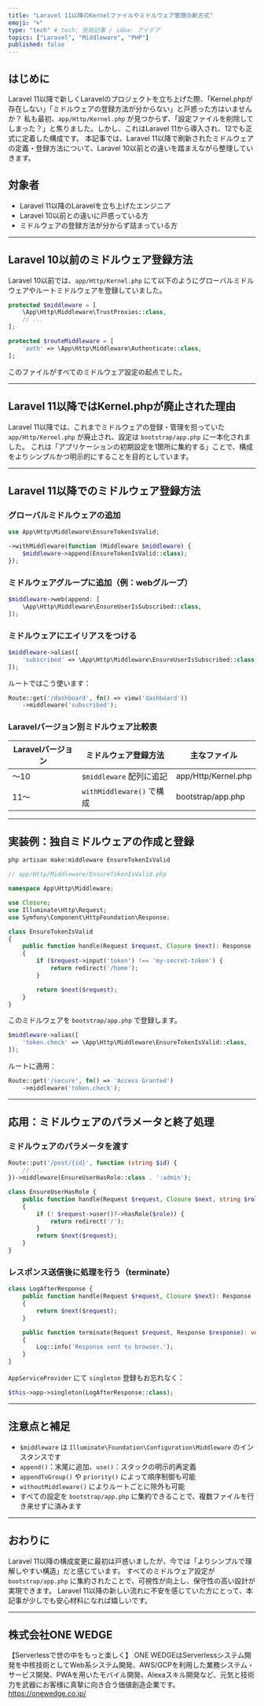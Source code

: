 ```yaml
---
title: "Laravel 11以降のKernelファイルやミドルウェア管理の新方式"
emoji: "🌀"
type: "tech" # tech: 技術記事 / idea: アイデア
topics: ["Laravel", "Middleware", "PHP"]
published: false
---
```


## はじめに

Laravel 11以降で新しくLaravelのプロジェクトを立ち上げた際、「Kernel.phpが存在しない」「ミドルウェアの登録方法が分からない」と戸惑った方はいませんか？
私も最初、`app/Http/Kernel.php` が見つからず、「設定ファイルを削除してしまった？」と焦りました。しかし、これはLaravel 11から導入され、12でも正式に定着した構成です。
本記事では、Laravel 11以降で刷新されたミドルウェアの定義・登録方法について、Laravel 10以前との違いを踏まえながら整理していきます。

## 対象者

- Laravel 11以降のLaravelを立ち上げたエンジニア
- Laravel 10以前との違いに戸惑っている方
- ミドルウェアの登録方法が分からず詰まっている方

---

## Laravel 10以前のミドルウェア登録方法

Laravel 10以前では、`app/Http/Kernel.php` にて以下のようにグローバルミドルウェアやルートミドルウェアを登録していました。

```php
protected $middleware = [
    \App\Http\Middleware\TrustProxies::class,
    // ...
];

protected $routeMiddleware = [
    'auth' => \App\Http\Middleware\Authenticate::class,
];
```

このファイルがすべてのミドルウェア設定の起点でした。

---

## Laravel 11以降ではKernel.phpが廃止された理由

Laravel 11以降では、これまでミドルウェアの登録・管理を担っていた `app/Http/Kernel.php` が廃止され、設定は `bootstrap/app.php` に一本化されました。
これは「アプリケーションの初期設定を1箇所に集約する」ことで、構成をよりシンプルかつ明示的にすることを目的としています。

---

## Laravel 11以降でのミドルウェア登録方法

### グローバルミドルウェアの追加

```php
use App\Http\Middleware\EnsureTokenIsValid;

->withMiddleware(function (Middleware $middleware) {
    $middleware->append(EnsureTokenIsValid::class);
});
```

### ミドルウェアグループに追加（例：webグループ）

```php
$middleware->web(append: [
    \App\Http\Middleware\EnsureUserIsSubscribed::class,
]);
```

### ミドルウェアにエイリアスをつける

```php
$middleware->alias([
    'subscribed' => \App\Http\Middleware\EnsureUserIsSubscribed::class,
]);
```

ルートではこう使います：

```php
Route::get('/dashboard', fn() => view('dashboard'))
    ->middleware('subscribed');
```

### Laravelバージョン別ミドルウェア比較表

| Laravelバージョン | ミドルウェア登録方法         | 主なファイル                   |
|------------------|-----------------------------|-------------------------------|
| 〜10             | `$middleware` 配列に追記     | app/Http/Kernel.php           |
| 11〜             | `withMiddleware()` で構成    | bootstrap/app.php             |

---

## 実装例：独自ミドルウェアの作成と登録

```bash
php artisan make:middleware EnsureTokenIsValid
```

```php
// app/Http/Middleware/EnsureTokenIsValid.php

namespace App\Http\Middleware;

use Closure;
use Illuminate\Http\Request;
use Symfony\Component\HttpFoundation\Response;

class EnsureTokenIsValid
{
    public function handle(Request $request, Closure $next): Response
    {
        if ($request->input('token') !== 'my-secret-token') {
            return redirect('/home');
        }

        return $next($request);
    }
}
```

このミドルウェアを `bootstrap/app.php` で登録します。

```php
$middleware->alias([
    'token.check' => \App\Http\Middleware\EnsureTokenIsValid::class,
]);
```

ルートに適用：

```php
Route::get('/secure', fn() => 'Access Granted')
    ->middleware('token.check');
```

---

## 応用：ミドルウェアのパラメータと終了処理

### ミドルウェアのパラメータを渡す

```php
Route::put('/post/{id}', function (string $id) {
    // ...
})->middleware(EnsureUserHasRole::class . ':admin');
```

```php
class EnsureUserHasRole {
    public function handle(Request $request, Closure $next, string $role): Response
    {
        if (! $request->user()?->hasRole($role)) {
            return redirect('/');
        }
        return $next($request);
    }
}
```

### レスポンス送信後に処理を行う（terminate）

```php
class LogAfterResponse {
    public function handle(Request $request, Closure $next): Response
    {
        return $next($request);
    }

    public function terminate(Request $request, Response $response): void
    {
        Log::info('Response sent to browser.');
    }
}
```

`AppServiceProvider` にて `singleton` 登録もお忘れなく：

```php
$this->app->singleton(LogAfterResponse::class);
```

---

## 注意点と補足

- `$middleware` は `Illuminate\Foundation\Configuration\Middleware` のインスタンスです
- `append()`：末尾に追加、`use()`：スタックの明示的再定義
- `appendToGroup()` や `priority()` によって順序制御も可能
- `withoutMiddleware()` によりルートごとに除外も可能
- すべての設定を `bootstrap/app.php` に集約できることで、複数ファイルを行き来せずに済みます

---

## おわりに

Laravel 11以降の構成変更に最初は戸惑いましたが、今では「よりシンプルで理解しやすい構造」だと感じています。
すべてのミドルウェア設定が `bootstrap/app.php` に集約されたことで、可視性が向上し、保守性の高い設計が実現できます。
Laravel 11以降の新しい流れに不安を感じていた方にとって、本記事が少しでも安心材料になれば嬉しいです。

---

## 株式会社ONE WEDGE
【Serverlessで世の中をもっと楽しく】
ONE WEDGEはServerlessシステム開発を中核技術としてWeb系システム開発、AWS/GCPを利用した業務システム・サービス開発、PWAを用いたモバイル開発、Alexaスキル開発など、元気と技術力を武器にお客様に真摯に向き合う価値創造企業です。
https://onewedge.co.jp/